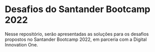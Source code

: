 # Desafios do Santander Bootcamp 2022
Nesse repositório, serão apresentadas as soluções para os desafios propostos no Santander Bootcamp 2022, em parceria com a Digital Innovation One.
